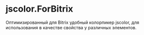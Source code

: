 # jscolor.ForBitrix
Оптимизированный для Bitrix удобный колорпикер jscolor, для использования в качестве свойства у различных элементов.
